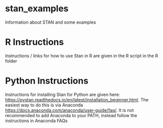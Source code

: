 # stan_examples
Information about STAN and some examples

# R Instructions
Instructions / links for how to use Stan in R are given in the R script in the R folder

# Python Instructions
Instructions for installing Stan for Python are given here: https://pystan.readthedocs.io/en/latest/installation_beginner.html. The easiest way to do this is via Anaconda https://docs.anaconda.com/anaconda/user-guide/faq/. It is not recommended to add Anaconda to your PATH, instead follow the instructions in Anaconda FAQs

